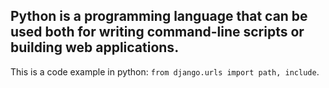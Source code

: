 ## Python is a programming language that can be used both for writing **command-line scripts** or building **web applications**.

This is a code example in python: `from django.urls import path, include`.
